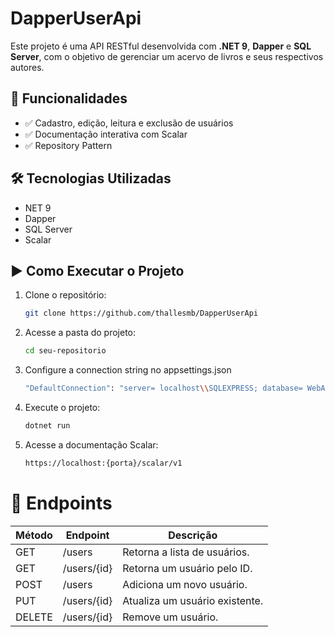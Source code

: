 # DapperUserApi

Este projeto é uma API RESTful desenvolvida com **.NET 9**, **Dapper** e **SQL Server**, com o objetivo de gerenciar um acervo de livros e seus respectivos autores.

## 🚀 Funcionalidades

- ✅ Cadastro, edição, leitura e exclusão de usuários
- ✅ Documentação interativa com Scalar
- ✅ Repository Pattern

## 🛠️ Tecnologias Utilizadas

- NET 9
- Dapper
- SQL Server
- Scalar

## ▶️ Como Executar o Projeto

1. Clone o repositório:
   ```bash
   git clone https://github.com/thallesmb/DapperUserApi

2. Acesse a pasta do projeto:
   ```bash
   cd seu-repositorio

3. Configure a connection string no appsettings.json
   ```bash
   "DefaultConnection": "server= localhost\\SQLEXPRESS; database= WebApiLivraria; trusted_connection=true; trustservercertificate=true;"

4. Execute o projeto:
   ```bash
   dotnet run

6. Acesse a documentação Scalar:
   ```bash
   https://localhost:{porta}/scalar/v1

# 🔹 Endpoints

| Método | Endpoint        | Descrição                     |
|--------|----------------|-------------------------------|
| GET    | /users         | Retorna a lista de usuários.  |
| GET    | /users/{id}    | Retorna um usuário pelo ID.   |
| POST   | /users         | Adiciona um novo usuário.     |
| PUT    | /users/{id}    | Atualiza um usuário existente.|
| DELETE | /users/{id}    | Remove um usuário.            |
